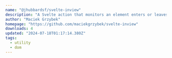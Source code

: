 ```yaml
---
name: "@jhubbardsf/svelte-inview"
description: "A Svelte action that monitors an element enters or leaves the viewport or a parent element. Performant and efficient thanks to using Intersection Observer under the hood."
author: "Maciek Grzybek"
homepage: "https://github.com/maciekgrzybek/svelte-inview"
downloads: 4
updated: "2024-07-18T01:17:14.380Z"
tags: 
  - utility
  - dom
---
```

